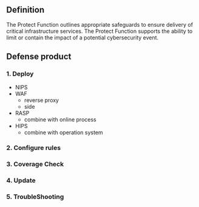 ## Definition
  The Protect Function outlines appropriate safeguards to ensure delivery of critical infrastructure services. The Protect Function supports the ability to limit or contain the impact of a potential cybersecurity event.
## Defense product
### 1. Deploy
- NIPS
- WAF
  - reverse proxy
  - side 
- RASP
  - combine with online process
- HIPS
  - combine with operation system


### 2. Configure rules

### 3. Coverage Check

### 4. Update

### 5. TroubleShooting


